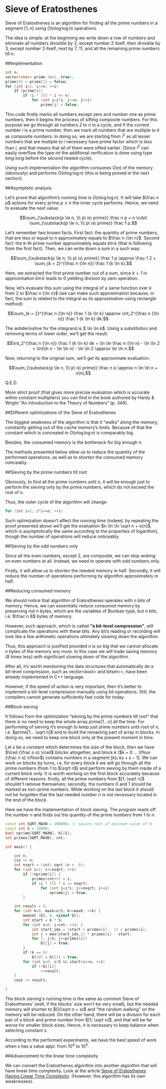 <!--?title Sieve of Eratosthenes -->

# Sieve of Eratosthenes

Sieve of Eratosthenes is an algorithm for finding all the prime numbers in a segment $[1;n]$ using $O(n \log \log n)$ operations.

The idea is simple: at the beginning we write down a row of numbers and eliminate all numbers divisible by 2, except number 2 itself,  then divisible by 3, except number 3 itself, next by 7, 11, and all the remaining prime numbers till $n$.

##Implementation

````cpp
int n;
vector<char> prime (n+1, true);
prime[0] = prime[1] = false;
for (int i=2; i<=n; ++i)
    if (prime[i])
        if (i * 1ll * i <= n)
            for (int j=i*i; j<=n; j+=i)
                prime[j] = false;
````

This code firstly marks all numbers except zero and number one as prime numbers, then it begins the process of sifting composite numbers. For this purpose we go through all numbers $2$ to $n$ in a cycle, and if the current number $i$ is a prime number, then we mark all numbers that are multiple to it as composite numbers.
In doing so, we are starting from $i^2$ as all lesser numbers that are multiple to $i$ necessary have prime factor which is less than $i$, and that means that all of them were sifted earlier. (Since $i^2$ can easily overflow the type $int$ the additional verification is done using type $long \ long$ before the second nested cycle).

Using such implementation the algorithm consumes $O(n)$ of the memory (obviously) and performs $O(n \log \log n)$ (this is being proved in the next section).

##Asymptotic analysis

Let’s prove that algorithm’s running time is $O(n \log \log n)$. It will take $\frac n p$ actions for every prime $p \le n$ the inner cycle performs. Hence, we need to evaluate the next value:

$$\sum_{\substack{p \le n, \\\ p\ is\ prime}} \frac n p = n \cdot \sum_{\substack{p \le n, \\\ p\ is\ prime}} \frac 1 p.$$

Let’s remember two known facts. First fact: the quantity of prime numbers, that are less or equal to $n$ approximately equals to $\frac n {\ln n}$. Second fact: the $k$-th prime number approximately equals $k \ln k$ (that is following from the first fact). Then, we can write down a sum in a such way:

$$\sum_{\substack{p \le n, \\\ p\ is\ prime}} \frac 1 p \approx \frac 1 2 + \sum_{k = 2}^{\frac n {\ln n}} \frac 1 {k \ln k}.$$

Here, we extracted the first prime number out of a sum, since $k = 1$ in approximation $k \ln k$  leads to $0$ yielding division by zero operation.

Now, let’s evaluate this sum using the integral of a same function over $k$ from $2$ to $\frac n {\ln n}$ (we can make such approximation because, in fact, the sum is related to the integral as its approximation using rectangle method):

$$\sum_{k = 2}^{\frac n {\ln n}} \frac 1 {k \ln k} \approx \int_2^{\frac n {\ln n}} \frac 1 {k \ln k} dk.$$

The antiderivative for the integrand is  $ \ln \ln k$. Using a substitution and removing terms of lower order, we’ll get the result:

$$\int_2^{\frac n {\ln n}} \frac 1 {k \ln k} dk = \ln \ln \frac n {\ln n} - \ln \ln 2 = \ln(\ln n - \ln \ln n) - \ln \ln 2 \approx \ln \ln n.$$

Now, returning to the original sum, we’ll get its approximate evaluation:

$$\sum_{\substack{p \le n, \\\ p\ is\ prime}} \frac n p \approx n \ln \ln n + o(n),$$

Q.E.D.

More strict proof (that gives more precise evaluation which is accurate within constant multipliers) you can find in the book authored by Hardy & Wright "An Introduction to the Theory of Numbers” (p. 349).

##Different optimizations of the Sieve of Eratosthenes

The biggest weakness of the algorithm is that it “walks” along the memory, constantly getting out of the cache memory’s limits. Because of that the constant which is concealed in $O(n \log \log n)$ is comparably big.

Besides, the consumed memory is the bottleneck for big enough $n$.

The methods presented below allow us to reduce the quantity of the performed operations, as well as to shorten the consumed memory noticeably.

##Sieving by the prime numbers till root

Obviously, to find all the prime numbers until $n$, it will be enough just to perform the sieving only by the prime numbers, which do not exceed the root of $n$.

Thus, the outer cycle of the algorithm will change:

````cpp
for (int i=2; i*i<=n; ++i)
````

Such optimization doesn’t affect the running time (indeed, by repeating the proof presented above we’ll get the evaluation         $n \ln \ln \sqrt n + o(n)$, which is asymptotically the same according to the properties of logarithm), though the number of operations will reduce noticeably.

##Sieving by the odd numbers only

Since all the even numbers, except $2$, are composite, we can stop woking on even numbers at all. Instead, we need to operate with odd numbers only.

Firstly, it will allow us to shorten the needed memory in half. Secondly, it will reduce the number of operations performing by algorithm approximately in half.

##Reducing consumed memory

We should notice that algorithm of Eratosthenes operates with $n$ bits of memory. Hence, we can essentially reduce consumed memory by preserving not $n$ bytes, which are the variables of Boolean type, but $n$ bits, i.e. $\frac n 8$ bytes of memory.

However, such approach, which is called **“a bit-level compression”**, will complicate the operations with these bits. Any bit’s reading or recording will look like a few arithmetic operations ultimately slowing down the algorithm.

Thus, this approach is justified provided $n$ is so big that we cannot allocate $n$ bytes of the memory any more. In this case we will trade saving memory ($8$ times less) with significant slowing down of the algorithm.

After all, it’s worth mentioning the data structures that automatically do a bit-level compression, such as vector<bool\> and bitset<\>, have been already implemented in C++ language.

However, if the speed of action is very important, then it’s better to implement a bit-level compression manually using bit operations. Still, the compilers cannot generate sufficiently fast code for today.

##Block sieving

It follows from the optimization “sieving by the prime numbers till root” that there is no need to keep the whole array $prime[1…n]$ all the time. For performing of sieving  it’s enough to keep just prime numbers until root of $n$, i.e. $prime[1… \sqrt n]$ and to build the remaining part of array in blocks. In doing so, we need to keep one block only at the present moment in time.

Let $s$ be a constant which determines the size of the block, then we have $\lceil {\frac n s} \rceil$ blocks altogether, and block $k$ ($k = 0 … \lfloor {\frac n s} \rfloor$) contains numbers in a segment $[ks; ks + s - 1]$.  We can work on blocks by turns, i.e. for every block $k$ we will go through all the prime numbers (from $1$ to $\sqrt n$) and perform sieving by them inside of a current block only. It is worth working on the first block accurately because of different reasons: firstly, all the prime numbers from $[1; \sqrt n]$  shouldn’t remove themselves; secondly, the numbers $0$ and $1$ should be marked as non-prime numbers. While working on the last block it should not be forgotten that the last needed number $n$ is not necessary located in the end of the block.

Here we have the implementation of block sieving. The program reads off the number $n$ and finds out the quantity of the prime numbers from $1$ to $n$.

````cpp
const int SQRT_MAXN = 100000; // square root of maximum value of N
const int S = 10000;
bool nprime[SQRT_MAXN], bl[S];
int primes[SQRT_MAXN], cnt;

int main() {

    int n;
    cin >> n;
    int nsqrt = (int) sqrt (n + .0);
    for (int i=2; i<=nsqrt; ++i)
        if (!nprime[i]) {
            primes[cnt++] = i;
            if (i * 1ll * i <= nsqrt)
                for (int j=i*i; j<=nsqrt; j+=i)
                    nprime[j] = true;
        }

    int result = 0;
    for (int k=0, maxk=n/S; k<=maxk; ++k) {
        memset (bl, 0, sizeof bl);
        int start = k * S;
        for (int i=0; i<cnt; ++i) {
            int start_idx = (start + primes[i] - 1) / primes[i];
            int j = max(start_idx,2) * primes[i] - start;
            for (; j<S; j+=primes[i])
                bl[j] = true;
        }
        if (k == 0)
            bl[0] = bl[1] = true;
        for (int i=0; i<S && start+i<=n; ++i)
            if (!bl[i])
                ++result;
    }
    cout << result;

}
````

The block sieving's running time is the same as common Sieve of Eratosthenes’ (well, if the blocks’ size won’t be very small), but the needed memory will shorten to $O(\sqrt n + s)$ and "the random walking” on the memory will be reduced. On the other hand, there will be a division for each pair of a block and prime number from $[1; \sqrt n]$, and that will be far worse for smaller block sizes. Hence, it is necessary to keep balance when selecting constant $s$.

According to the performed experiments, we have the best speed of work when $s$ has a value appr. from $10^4$ to $10^5$.

##Advancement to the linear time complexity

We can convert the Eratosthenes algorithm into another algorithm that will have linear time complexity. Look at the article [Sieve of Eratosthenes Having Linear Time Complexity](./algebra/prime-sieve-linear.html). (However, this algorithm has its own weaknesses).
